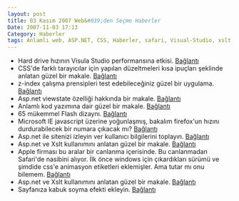 ```yaml
---
layout: post
title: 03 Kasım 2007 Web&#039;den Seçme Haberler
Date: 2007-11-03 17:13
Category: Haberler
tags: Anlamlı web, ASP.NET, CSS, Haberler, safari, Visual-Studio, xslt, z-index
---
```


-   Hard drive hızının Visula Studio performansına etkisi. [Bağlantı][]
-   CSS'de farklı tarayıcılar için yapılan düzeltmeleri kısa ipuçları
    şeklinde anlatan güzel bir makale. [Bağlantı][1]
-   z-index çalışma prensipleri test edebileceğiniz güzel bir uygulama.
    [Bağlantı][2]
-   Asp.net viewstate özelliği hakkında bir makale. [Bağlantı][3]
-   Anlamlı kod yazımına dair güzel bir makale. [Bağlantı][4]
-   65 mükemmel Flash dizaynı. [Bağlantı][5]
-   Microsoft IE javascript üzerine yoğunlaşmış, bakalım firefox'un
    hızını durdurabilecek bir numara çıkacak mı? [Bağlantı][6]
-   Asp.net ile sitenizi izleyin ver kullanıcı bilgilerini toplayın.
    [Bağlantı][7]
-   Asp.net ve Xslt kullanımını anlatan güzel bir makale. [Bağlantı][8]
-   Apple firması bu aralar bir canlanma içerisinde. Bu canlanmadan
    Safari'de nasibini alıyor. İlk önce windows için çıkardıkları sürümü
    ve şimdide css'e animasyon etiketleri eklemişler. Ama tutar mı onu
    bilemem. [Bağlantı][9]
-   Asp.net ve Xslt kullanımını anlatan güzel bir makale. [Bağlantı][8]
-   Sayfanıza kabuk soyma efekti ekleyin. [Bağlantı][10]


  [Bağlantı]: http://weblogs.asp.net/scottgu/archive/2007/11/01/tip-trick-hard-drive-speed-and-visual-studio-performance.aspx
    "Bağlantı"
  [1]: http://www.solidstategroup.com/page/1592 "css hack"
  [2]: http://tjkdesign.com/articles/z-index/teach_yourself_how_elements_stack.asp
    "z-index test"
  [3]: http://www.dotnetjohn.com/articles.aspx?articleid=247
    "asp.net viewstate"
  [4]: http://www.robertnyman.com/2007/10/29/explaining-semantic-mark-up/
    "anlamlı kod yaz"
  [5]: http://www.smashingmagazine.com/2007/10/30/65-excellent-flash-designs/
    "flash"
  [6]: http://news.yahoo.com/s/infoworld/20071101/tc_infoworld/93067
    "javascript"
  [7]: http://www.beansoftware.com/ASP.NET-Tutorials/Tracking-WebSite-Statistic.aspx
    "site izleme"
  [8]: http://aspalliance.com/1479_Using_XSLT_to_Transform_XML_Using_ASPNET
    "asp.net xslt"
  [9]: http://snook.ca/archives/javascript/css_animations_in_safari/
    "Safari ve CSS"
  [10]: http://www.marcofolio.net/webdesign/create_a_peeling_corner_on_your_website.html
    "Bağlantı"
